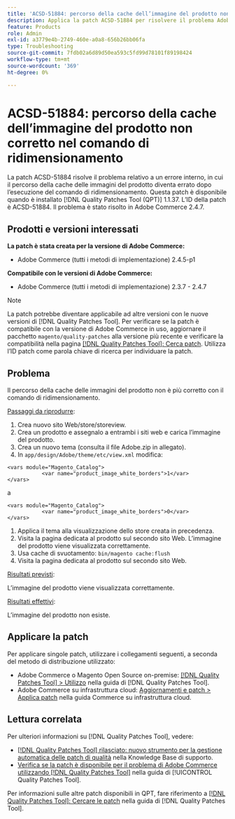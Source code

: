 ```yaml
---
title: 'ACSD-51884: percorso della cache dell’immagine del prodotto non corretto nel comando di ridimensionamento'
description: Applica la patch ACSD-51884 per risolvere il problema Adobe Commerce, se il percorso della cache delle immagini del prodotto diventa errato dopo l’esecuzione del comando di ridimensionamento.
feature: Products
role: Admin
exl-id: a3779e4b-2749-460e-a0a8-656b26bb06fa
type: Troubleshooting
source-git-commit: 7fdb02a6d89d50ea593c5fd99d78101f89198424
workflow-type: tm+mt
source-wordcount: '369'
ht-degree: 0%

---
```


# ACSD-51884: percorso della cache dell’immagine del prodotto non corretto nel comando di ridimensionamento

La patch ACSD-51884 risolve il problema relativo a un errore interno, in cui il percorso della cache delle immagini del prodotto diventa errato dopo l’esecuzione del comando di ridimensionamento. Questa patch è disponibile quando è installato [!DNL Quality Patches Tool (QPT)] 1.1.37. L’ID della patch è ACSD-51884. Il problema è stato risolto in Adobe Commerce 2.4.7.

## Prodotti e versioni interessati

**La patch è stata creata per la versione di Adobe Commerce:**

* Adobe Commerce (tutti i metodi di implementazione) 2.4.5-p1

**Compatibile con le versioni di Adobe Commerce:**

* Adobe Commerce (tutti i metodi di implementazione) 2.3.7 - 2.4.7

>[!NOTE]
>
>La patch potrebbe diventare applicabile ad altre versioni con le nuove versioni di [!DNL Quality Patches Tool]. Per verificare se la patch è compatibile con la versione di Adobe Commerce in uso, aggiornare il pacchetto `magento/quality-patches` alla versione più recente e verificare la compatibilità nella pagina [[!DNL Quality Patches Tool]: Cerca patch](https://experienceleague.adobe.com/tools/commerce-quality-patches/index.html?lang=it). Utilizza l’ID patch come parola chiave di ricerca per individuare la patch.

## Problema

Il percorso della cache delle immagini del prodotto non è più corretto con il comando di ridimensionamento.

<u>Passaggi da riprodurre</u>:

1. Crea nuovo sito Web/store/storeview.
1. Crea un prodotto e assegnalo a entrambi i siti web e carica l’immagine del prodotto.
1. Crea un nuovo tema (consulta il file Adobe.zip in allegato).
1. In `app/design/Adobe/theme/etc/view.xml` modifica:

```
<vars module="Magento_Catalog">
           <var name="product_image_white_borders">1</var>
</vars>
```

a

```
<vars module="Magento_Catalog">
           <var name="product_image_white_borders">0</var>
</vars>
```

1. Applica il tema alla visualizzazione dello store creata in precedenza.
1. Visita la pagina dedicata al prodotto sul secondo sito Web. L’immagine del prodotto viene visualizzata correttamente.
1. Usa cache di svuotamento:
   `bin/magento cache:flush`
1. Visita la pagina dedicata al prodotto sul secondo sito Web.

<u>Risultati previsti</u>:

L’immagine del prodotto viene visualizzata correttamente.

<u>Risultati effettivi</u>:

L’immagine del prodotto non esiste.

## Applicare la patch

Per applicare singole patch, utilizzare i collegamenti seguenti, a seconda del metodo di distribuzione utilizzato:

* Adobe Commerce o Magento Open Source on-premise: [[!DNL Quality Patches Tool] > Utilizzo](/help/tools/quality-patches-tool/usage.md) nella guida di [!DNL Quality Patches Tool].
* Adobe Commerce su infrastruttura cloud: [Aggiornamenti e patch > Applica patch](https://experienceleague.adobe.com/docs/commerce-cloud-service/user-guide/develop/upgrade/apply-patches.html?lang=it) nella guida Commerce su infrastruttura cloud.

## Lettura correlata

Per ulteriori informazioni su [!DNL Quality Patches Tool], vedere:

* [[!DNL Quality Patches Tool] rilasciato: nuovo strumento per la gestione automatica delle patch di qualità](https://experienceleague.adobe.com/it/docs/commerce-operations/tools/quality-patches-tool/quality-patches-tool-to-self-serve-quality-patches) nella Knowledge Base di supporto.
* [Verifica se la patch è disponibile per il problema di Adobe Commerce utilizzando  [!DNL Quality Patches Tool]](/help/tools/quality-patches-tool/patches-available-in-qpt/check-patch-for-magento-issue-with-magento-quality-patches.md) nella guida di [!UICONTROL Quality Patches Tool].


Per informazioni sulle altre patch disponibili in QPT, fare riferimento a [[!DNL Quality Patches Tool]: Cercare le patch](https://experienceleague.adobe.com/tools/commerce-quality-patches/index.html?lang=it) nella guida di [!DNL Quality Patches Tool].
